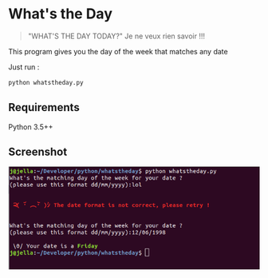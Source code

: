 # What's the Day

> "WHAT'S THE DAY TODAY?"
> Je ne veux rien savoir !!! 

This program gives you the day of the week that matches any date

Just run :

```Python 
python whatstheday.py
```

## Requirements

Python 3.5++

## Screenshot

![Demo](/assets/img/screeen.png)